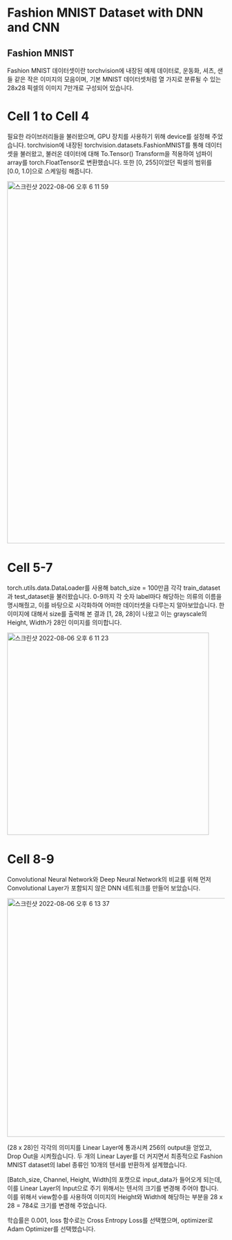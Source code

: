 Fashion MNIST Dataset with DNN and CNN
=======================================

## Fashion MNIST
Fashion MNIST 데이터셋이란 torchvision에 내장된 예제 데이터로, 운동화, 셔츠, 샌들 같은 작은 이미지의 모음이며, 기본 MNIST 데이터셋처럼 열 가지로 분류될 수 있는
28x28 픽셀의 이미지 7만개로 구성되어 있습니다.


# Cell 1 to Cell 4
필요한 라이브러리들을 불러왔으며, GPU 장치를 사용하기 위해 device를 설정해 주었습니다. 
torchvision에 내장된 torchvision.datasets.FashionMNIST를 통해 데이터셋을 불러왔고, 불러온 데이터에 대해 To.Tensor() Transform을 적용하여 넘파이 array를 torch.FloatTensor로 변환했습니다. 또한 [0, 255]이었던 픽셀의 범위를 [0.0, 1.0]으로 스케일링 해줍니다.

<img width="836" alt="스크린샷 2022-08-06 오후 6 11 59" src="https://user-images.githubusercontent.com/52812351/183242699-f5cd99a4-050e-4f7b-824b-66bc69fc466e.png">


# Cell 5-7
torch.utils.data.DataLoader를 사용해 batch_size = 100만큼 각각 train_dataset과 test_dataset을 불러왔습니다.
0-9까지 각 숫자 label마다 해당하는 의류의 이름을 명시해줬고, 이를 바탕으로 시각화하여 어떠한 데이터셋을 다루는지 알아보았습니다.
한 이미지에 대해서 size를 출력해 본 결과 [1, 28, 28]이 나왔고 이는 grayscale의 Height, Width가 28인 이미지를 의미합니다.

<img width="467" alt="스크린샷 2022-08-06 오후 6 11 23" src="https://user-images.githubusercontent.com/52812351/183242688-404b7808-8e3e-43f5-853f-5e4a0a58181c.png">

# Cell 8-9
Convolutional Neural Network와 Deep Neural Network의 비교를 위해 먼저 Convolutional Layer가 포함되지 않은 DNN 네트워크를 만들어 보았습니다.

<img width="551" alt="스크린샷 2022-08-06 오후 6 13 37" src="https://user-images.githubusercontent.com/52812351/183242746-35c84d5e-8b0e-405c-a505-bae02d82dfe3.png">

(28 x 28)인 각각의 의미지를 Linear Layer에 통과시켜 256의 output을 얻었고, Drop Out을 시켜줬습니다. 두 개의 Linear Layer를 더 커지면서 최종적으로 Fashion MNIST dataset의 label 종류인 10개의 텐서를 반환하게 설계했습니다.

[Batch_size, Channel, Height, Width]의 포캣으로 input_data가 들어오게 되는데, 이를 Linear Layer의 Input으로 주기 위해서는 텐서의 크기를 변경해 주어야 합니다.
이를 위해서 view함수를 사용하여 이미지의 Height와 Width에 해당하는 부분을 28 x 28 = 784로 크기를 변경해 주었습니다.

학습률은 0.001, loss 함수로는 Cross Entropy Loss를 선택했으며, optimizer로 Adam Optimizer를 선택했습니다.
